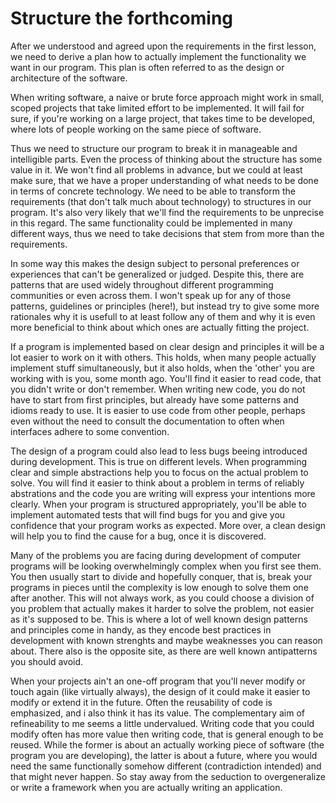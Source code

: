 Structure the forthcoming 
=========================

After we understood and agreed upon the requirements in the first lesson, we
need to derive a plan how to actually implement the functionality we want in our 
program. This plan is often referred to as the design or architecture of the 
software.

When writing software, a naive or brute force approach might work in small, scoped 
projects that take limited effort to be implemented. It will fail for sure, if 
you're working on a large project, that takes time to be developed, where lots of
people working on the same piece of software.

Thus we need to structure our program to break it in manageable and intelligible
parts. Even the process of thinking about the structure has some value in it. We
won't find all problems in advance, but we could at least make sure, that we have
a proper understanding of what needs to be done in terms of concrete technology.
We need to be able to transform the requirements (that don't talk much about 
technology) to structures in our program. It's also very likely that we'll find 
the requirements to be unprecise in this regard. The same functionality could 
be implemented in many different ways, thus we need to take decisions that stem
from more than the requirements. 

In some way this makes the design subject to personal preferences or experiences
that can't be generalized or judged. Despite this, there are patterns that are 
used widely throughout different programming communities or even across them. I
won't speak up for any of those patterns, guidelines or principles (here!), but
instead try to give some more rationales why it is usefull to at least follow any 
of them and why it is even more beneficial to think about which ones are actually
fitting the project.

If a program is implemented based on clear design and principles it will be a 
lot easier to work on it with others. This holds, when many people actually
implement stuff simultaneously, but it also holds, when the 'other' you are
working with is you, some month ago. You'll find it easier to read code, that
you didn't write or don't remember. When writing new code, you do not have to
start from first principles, but already have some patterns and idioms ready to
use. It is easier to use code from other people, perhaps even without the need
to consult the documentation to often when interfaces adhere to some convention.

The design of a program could also lead to less bugs beeing introduced during
development. This is true on different levels. When programming clear and simple
abstractions help you to focus on the actual problem to solve. You will find it
easier to think about a problem in terms of reliably abstrations and the code
you are writing will express your intentions more clearly. When your program is
structured appropriately, you'll be able to implement automated tests that will
find bugs for you and give you confidence that your program works as expected.
More over, a clean design will help you to find the cause for a bug, once it is
discovered.

Many of the problems you are facing during development of computer programs will
be looking overwhelmingly complex when you first see them. You then usually start
to divide and hopefully conquer, that is, break your programs in pieces until the
complexity is low enough to solve them one after another. This will not always 
work, as you could choose a division of you problem that actually makes it harder
to solve the problem, not easier as it's supposed to be. This is where a lot of
well known design patterns and principles come in handy, as they encode best 
practices in development with known strenghts and maybe weaknesses you can reason
about. There also is the opposite site, as there are well known antipatterns you 
should avoid.

When your projects ain't an one-off program that you'll never modify or touch
again (like virtually always), the design of it could make it easier to modify or
extend it in the future. Often the reusability of code is emphasized, and i also
think it has its value. The complementary aim of refineability to me seems a 
little undervalued. Writing code that you could modify often has more value then
writing code, that is general enough to be reused. While the former is about an
actually working piece of software (the program you are developing), the latter 
is about a future, where you would need the same functionally somehow different
(contradiction intended) and that might never happen. So stay away from the 
seduction to overgeneralize or write a framework when you are actually writing an
application.
